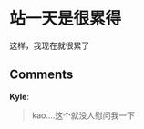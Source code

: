 # 站一天是很累得

<div id="msgcns!9884D0A402622CB2!3657" class="bvMsg">这样，我现在就很累了<br /></div>

## Comments

**Kyle**:
> kao....这个就没人慰问我一下

